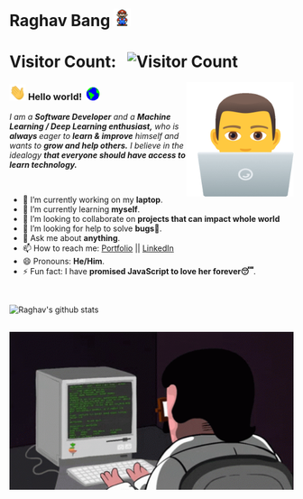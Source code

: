 # Raghav Bang&nbsp;<img src="assets\Mario_Hello_Big.gif" width="30px">

# Visitor Count: &nbsp; ![Visitor Count](https://profile-counter.glitch.me/{Raghav888}/count.svg)

<img align="right" alt="PC GIF" src="assets/laptop.gif" width="190" />

### <img src="assets/Hi.gif" width="29px"> **Hello world!** &nbsp;<img src="assets/Earth.gif" width="24px">

<p>
  <em>
    I am a <b>Software Developer</b> and a <b> Machine Learning / Deep Learning enthusiast,</b> who is <b>always </b>eager to <b>learn & improve</b> himself and wants to <b>grow and help others.</b> I believe in the idealogy <b> that everyone should have access to learn technology.</b>
  </em>  
</p>

<br>

- 🔭 I’m currently working on my **laptop**.
- 🌱 I’m currently learning **myself**.
- 👯 I’m looking to collaborate on **projects that can impact whole world**
- 🤔 I’m looking for help to solve **bugs🧔**.
- 💬 Ask me about **anything**.
- 📫 How to reach me: [Portfolio](https://www.raghavbang.com/) || [LinkedIn](https://www.linkedin.com/in/raghavbang/)
- 😄 Pronouns: **He/Him**.
- ⚡ Fun fact: I have **promised JavaScript to love her forever😴**.

<br>

![Raghav's github stats](https://github-readme-stats.vercel.app/api?username=Raghav888&show_icons=true&hide_border=true)

<br>

<img src="assets/coding.gif" alt="Mario Game" width="980">

<br>
